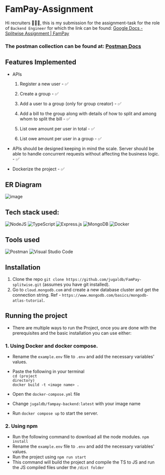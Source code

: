 # FamPay-Assignment

Hi recruiters 🙋🏻‍♂️, this is my submission for the assignment-task for the role of ```Backend Engineer``` for which the link can be found: [Google Docs - Splitwise Assignment | FamPay](https://docs.google.com/document/d/1jGCBfXgj32cvw9Sgctue_ZDpNErJRxlzsAM7qRWWXhY/edit#)



### The postman collection can be found at: [Postman Docs](https://documenter.getpostman.com/view/10968840/2s7YfVar9T#1c053dcc-866b-435a-8912-7359e83f970e)

## Features Implemented
- APIs
  1. Register a new user - ✅

  2. Create a group - ✅

  3. Add a user to a group (only for group creator) - ✅

  4. Add a bill to the group along with details of how to split and among whom to split the bill - ✅

  5. List owe amount per user in total - ✅

  6. List owe amount per user in a group - ✅

- APIs should be designed keeping in mind the scale. Server should be able to handle concurrent requests without affecting the business logic. - ✅
- Dockerize the project - ✅


## ER Diagram 

![image](https://user-images.githubusercontent.com/55304795/190842053-676aa9cc-3b8a-4a1e-9859-bc03945fc009.png)

  
## Tech stack used:

![NodeJS](https://img.shields.io/badge/node.js-6DA55F?style=for-the-badge&logo=node.js&logoColor=white)
![TypeScript](https://img.shields.io/badge/typescript-%23007ACC.svg?style=for-the-badge&logo=typescript&logoColor=white)
![Express.js](https://img.shields.io/badge/express.js-%23404d59.svg?style=for-the-badge&logo=express&logoColor=%2361DAFB)
![MongoDB](https://img.shields.io/badge/MongoDB-%234ea94b.svg?style=for-the-badge&logo=mongodb&logoColor=white)
![Docker](https://img.shields.io/badge/docker-%230db7ed.svg?style=for-the-badge&logo=docker&logoColor=white)

## Tools used
![Postman](https://img.shields.io/badge/Postman-FF6C37?style=for-the-badge&logo=postman&logoColor=white)
![Visual Studio Code](https://img.shields.io/badge/Visual%20Studio%20Code-0078d7.svg?style=for-the-badge&logo=visual-studio-code&logoColor=white)

## Installation

1. Clone the repo ```git clone https://github.com/jugaldb/FamPay-splitwise.git``` (assumes you have git installed).
2. Go to  ```cloud.mongodb.com``` and create a new database cluster and get the connection string. Ref - ```https://www.mongodb.com/basics/mongodb-atlas-tutorial```.

## Running the project
- There are multiple ways to run the Project, once you are done with the prerequisites and the basic installation you can use either:

### 1. Using Docker and docker compose.
- Rename the ```example.env``` file to ```.env``` and add the necessary variables' values.
- Paste the following in your terminal <br>
<code>cd (project directory)</code><br>
```docker build -t <image name> .```<br>

- Open the ```docker-compose.yml``` file <br>
- Change ```jugaldb/fampay-backend:latest``` with your  image name
- Run ```docker compose up``` to start the server.


### 2. Using npm

- Run the following command to download all the node modules.
```npm install```
- Rename the ```example.env``` file to ```.env``` and add the necessary variables' values.
- Run the project using 
```npm run start```
- This command will build the project and compile the TS to JS and run the JS compiled files under the ```/dist folder```

